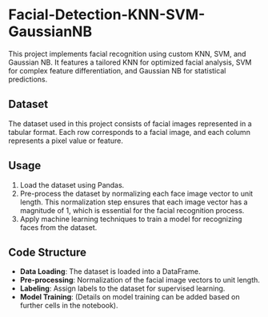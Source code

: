 # Facial-Detection-KNN-SVM-GaussianNB
This project implements facial recognition using custom KNN, SVM, and Gaussian NB. It features a tailored KNN for optimized facial analysis, SVM for complex feature differentiation, and Gaussian NB for statistical predictions. 
## Dataset
The dataset used in this project consists of facial images represented in a tabular format. Each row corresponds to a facial image, and each column represents a pixel value or feature.

## Usage

1. Load the dataset using Pandas.
2. Pre-process the dataset by normalizing each face image vector to unit length. This normalization step ensures that each image vector has a magnitude of 1, which is essential for the facial recognition process.
3. Apply machine learning techniques to train a model for recognizing faces from the dataset.

## Code Structure

- **Data Loading**: The dataset is loaded into a DataFrame.
- **Pre-processing**: Normalization of the facial image vectors to unit length.
- **Labeling**: Assign labels to the dataset for supervised learning.
- **Model Training**: (Details on model training can be added based on further cells in the notebook).

